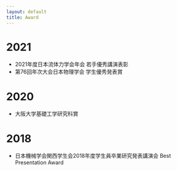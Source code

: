 ```yaml
---
layout: default
title: Award
---
```


# 2021
- 2021年度日本流体力学会年会 若手優秀講演表彰
- 第76回年次大会日本物理学会 学生優秀発表賞


# 2020
- 大阪大学基礎工学研究科賞

# 2018
- 日本機械学会関西学生会2018年度学生員卒業研究発表講演会 Best Presentation Award
